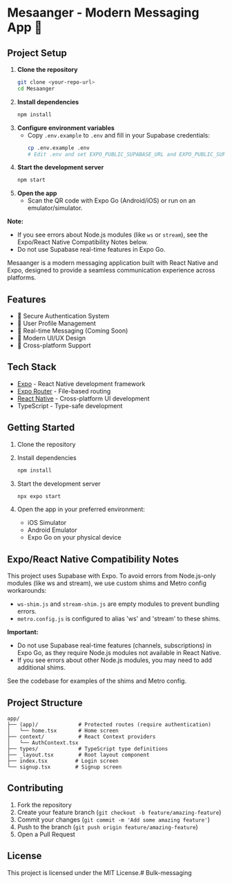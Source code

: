 # Mesaanger - Modern Messaging App 📱

## Project Setup

1. **Clone the repository**
   ```sh
   git clone <your-repo-url>
   cd Mesaanger
   ```
2. **Install dependencies**
   ```sh
   npm install
   ```
3. **Configure environment variables**
   - Copy `.env.example` to `.env` and fill in your Supabase credentials:
     ```sh
     cp .env.example .env
     # Edit .env and set EXPO_PUBLIC_SUPABASE_URL and EXPO_PUBLIC_SUPABASE_ANON_KEY
     ```
4. **Start the development server**
   ```sh
   npm start
   ```
5. **Open the app**
   - Scan the QR code with Expo Go (Android/iOS) or run on an emulator/simulator.

**Note:**
- If you see errors about Node.js modules (like `ws` or `stream`), see the Expo/React Native Compatibility Notes below.
- Do not use Supabase real-time features in Expo Go.

Mesaanger is a modern messaging application built with React Native and Expo, designed to provide a seamless communication experience across platforms.

## Features

- 🔐 Secure Authentication System
- 👤 User Profile Management
- 💬 Real-time Messaging (Coming Soon)
- 🎨 Modern UI/UX Design
- 📱 Cross-platform Support

## Tech Stack

- [Expo](https://expo.dev) - React Native development framework
- [Expo Router](https://docs.expo.dev/router/introduction) - File-based routing
- [React Native](https://reactnative.dev) - Cross-platform UI development
- TypeScript - Type-safe development

## Getting Started

1. Clone the repository

2. Install dependencies
   ```bash
   npm install
   ```

3. Start the development server
   ```bash
   npx expo start
   ```

4. Open the app in your preferred environment:
   - iOS Simulator
   - Android Emulator
   - Expo Go on your physical device

## Expo/React Native Compatibility Notes

This project uses Supabase with Expo. To avoid errors from Node.js-only modules (like ws and stream), we use custom shims and Metro config workarounds:

- `ws-shim.js` and `stream-shim.js` are empty modules to prevent bundling errors.
- `metro.config.js` is configured to alias 'ws' and 'stream' to these shims.

**Important:**
- Do not use Supabase real-time features (channels, subscriptions) in Expo Go, as they require Node.js modules not available in React Native.
- If you see errors about other Node.js modules, you may need to add additional shims.

See the codebase for examples of the shims and Metro config.

## Project Structure

```
app/
├── (app)/             # Protected routes (require authentication)
│   └── home.tsx       # Home screen
├── context/           # React Context providers
│   └── AuthContext.tsx
├── types/             # TypeScript type definitions
├── _layout.tsx        # Root layout component
├── index.tsx         # Login screen
└── signup.tsx        # Signup screen
```

## Contributing

1. Fork the repository
2. Create your feature branch (`git checkout -b feature/amazing-feature`)
3. Commit your changes (`git commit -m 'Add some amazing feature'`)
4. Push to the branch (`git push origin feature/amazing-feature`)
5. Open a Pull Request

## License

This project is licensed under the MIT License.#   B u l k - m e s s a g i n g  
 